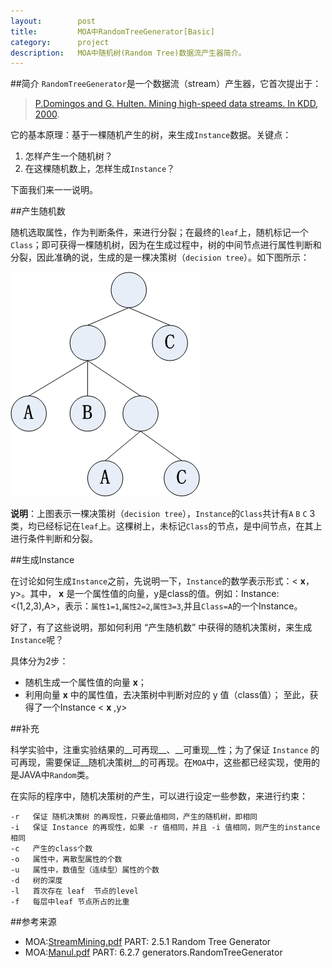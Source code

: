 ```yaml
---
layout:        post
title:         MOA中RandomTreeGenerator[Basic]
category:      project
description:   MOA中随机树(Random Tree)数据流产生器简介。
---
```


##简介
`RandomTreeGenerator`是一个数据流（stream）产生器，它首次提出于：

> [P.Domingos and G. Hulten. Mining high-speed data streams. In KDD, 2000](http://www.ir.iit.edu/~dagr/DataMiningCourse/Research_Papers/p71-domingos.pdf).

它的基本原理：基于一棵随机产生的树，来生成`Instance`数据。关键点：

1. 怎样产生一个随机树？
2. 在这棵随机数上，怎样生成`Instance`？

下面我们来一一说明。

##产生随机数

随机选取属性，作为判断条件，来进行分裂；在最终的`leaf`上，随机标记一个`Class`；即可获得一棵随机树，因为在生成过程中，树的中间节点进行属性判断和分裂，因此准确的说，生成的是一棵决策树（`decision tree`）。如下图所示：

![randomTree](/images/moa-random-tree-generator/randomTree.jpg)

__说明__：上图表示一棵决策树（`decision tree`），`Instance`的`Class`共计有`A` `B` `C` 3类，均已经标记在`leaf`上。这棵树上，未标记`Class`的节点，是中间节点，在其上进行条件判断和分裂。

##生成Instance

在讨论如何生成`Instance`之前，先说明一下，`Instance`的数学表示形式：< __x__，y>。其中， __x__ 是一个属性值的向量，y是class的值。例如：Instance: <(1,2,3),A>，表示：`属性1=1`,`属性2=2`,`属性3=3`,并且`Class=A`的一个Instance。

好了，有了这些说明，那如何利用 “产生随机数” 中获得的随机决策树，来生成`Instance`呢？

具体分为2步：

- 随机生成一个属性值的向量 __x__；
- 利用向量 __x__ 中的属性值，去决策树中判断对应的 y 值（class值）；
至此，获得了一个Instance < __x__ ,y>

##补充

科学实验中，注重实验结果的__可再现__、__可重现__性；为了保证 `Instance` 的可再现，需要保证__随机决策树__的可再现。在`MOA`中，这些都已经实现，使用的是JAVA中`Random`类。

在实际的程序中，随机决策树的产生，可以进行设定一些参数，来进行约束：


	-r	 保证 随机决策树 的再现性，只要此值相同，产生的随机树，即相同
	-i	 保证 Instance 的再现性，如果 -r 值相同，并且 -i 值相同，则产生的instance相同
	-c	 产生的class个数
	-o	 属性中，离散型属性的个数
	-u	 属性中，数值型（连续型）属性的个数
	-d	 树的深度
	-l	 首次存在 leaf  节点的level
	-f	 每层中leaf 节点所占的比重


##参考来源

* MOA:[StreamMining.pdf](http://heanet.dl.sourceforge.net/project/moa-datastream/documentation/StreamMining.pdf) PART: 2.5.1 Random Tree Generator
* MOA:[Manul.pdf](http://heanet.dl.sourceforge.net/project/moa-datastream/documentation/Manual.pdf) PART: 6.2.7 generators.RandomTreeGenerator
